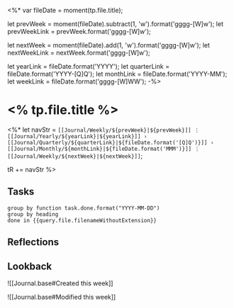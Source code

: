 <%*
var fileDate = moment(tp.file.title);

let prevWeek = moment(fileDate).subtract(1, 'w').format('gggg-[W]w');
let prevWeekLink = prevWeek.format('gggg-[W]w');

let nextWeek = moment(fileDate).add(1, 'w').format('gggg-[W]w');
let nextWeekLink = nextWeek.format('gggg-[W]w');

let yearLink = fileDate.format('YYYY');
let quarterLink = fileDate.format('YYYY-[Q]Q');
let monthLink = fileDate.format('YYYY-MM');
let weekLink = fileDate.format('gggg-[W]WW');
-%>
# <% tp.file.title %>

<%*
let navStr = `[[Journal/Weekly/${prevWeek}|${prevWeek}]] ⋮ [[Journal/Yearly/${yearLink}|${yearLink}]] › [[Journal/Quarterly/${quarterLink}|${fileDate.format('[Q]Q')}]] › [[Journal/Monthly/${monthLink}|${fileDate.format('MMM')}]] ⋮ [[Journal/Weekly/${nextWeek}|${nextWeek}]]`;

tR += navStr
%>

## Tasks

```tasks
group by function task.done.format("YYYY-MM-DD")
group by heading
done in {{query.file.filenameWithoutExtension}}
```

## Reflections

## Lookback

![[Journal.base#Created this week]]

![[Journal.base#Modified this week]]